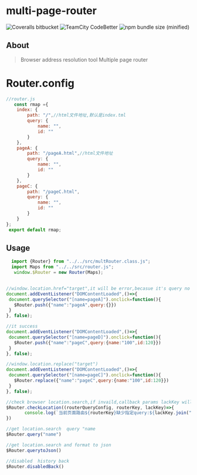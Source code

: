 
# multi-page-router

![Coveralls bitbucket](https://img.shields.io/coveralls/bitbucket/pyKLIP/pyklip.svg)
![TeamCity CodeBetter](https://img.shields.io/teamcity/codebetter/bt428.svg)
![npm bundle size (minified)](https://img.shields.io/bundlephobia/min/react.svg)


## About

> Browser address resolution tool
> Multiple page router

# Router.config  

```javascript
//router.js
   const rmap ={
	index: {
        path: "/",//html文件地址,默认是index.tml
        query: {
            name: "",
            id: ""
        }
    },
    pageA: {
        path: "/pageA.html",//html文件地址
        query: {
            name: "",
            id: ""
        }
    },
    pageC: {
        path: "/pageC.html",
        query: {
            name: "",
            id: ""
        }
    }
};
 export default rmap;

```
##  Usage

```javascript
  import {Router} from "../../src/multRouter.class.js";
  import Maps from "../../src/router.js";
   window.$Router = new Router(Maps);

```

 ```javascript 
  
//window.location.href="target",it will be error,becasue it's query no include id
document.addEventListener("DOMContentLoaded",()=>{
  document.querySelector("[name=pageA]").onclick=function(){
    $Router.push({"name":"pageA",query:{}})
  }
}, false);

```

 ```javascript
//it success
document.addEventListener("DOMContentLoaded",()=>{
  document.querySelector("[name=pageD]").onclick=function(){
    $Router.push({"name":"pageC",query:{name:"100",id:120}})
  }
}, false);

```

 ```javascript
//window.location.replace("target")
document.addEventListener("DOMContentLoaded",()=>{
  document.querySelector("[name=pageC]").onclick=function(){
    $Router.replace({"name":"pageC",query:{name:"100",id:120}})
  }
}, false);

```

 ```javascript
//check browser location.search,if invaild,callback params lackKey will include some query that you miss;
$Router.checkLocation((routerQueryConfig, routerKey, lackKey)=>{
        console.log(`当前页面路由${routerKey}缺少指定query:${lackKey.join(",")},它应该包含内容${JSON.stringify(routerQueryConfig)}`)
})
```
```javascript
//get location.search  query "name
$Router.query("name")

```
```javascript
//get location.search and format to json
$Router.querytoJson()

```

```javascript
//disabled  history back
$Router.disabledBack()

```